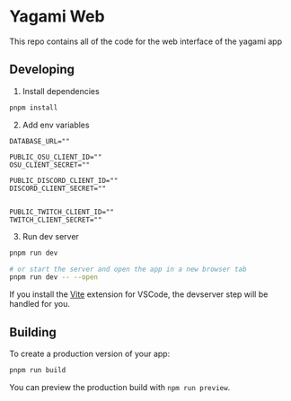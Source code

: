 # Yagami Web

This repo contains all of the code for the web interface of the yagami app

## Developing

1. Install dependencies

```bash
pnpm install
```

2. Add env variables

```env
DATABASE_URL=""

PUBLIC_OSU_CLIENT_ID=""
OSU_CLIENT_SECRET=""

PUBLIC_DISCORD_CLIENT_ID=""
DISCORD_CLIENT_SECRET=""


PUBLIC_TWITCH_CLIENT_ID=""
TWITCH_CLIENT_SECRET=""
```

3. Run dev server

```bash
pnpm run dev

# or start the server and open the app in a new browser tab
pnpm run dev -- --open
```

If you install the [Vite](https://marketplace.visualstudio.com/items?itemName=antfu.vite) extension for VSCode, the devserver step will be handled for you.

## Building

To create a production version of your app:

```bash
pnpm run build
```

You can preview the production build with `npm run preview`.
